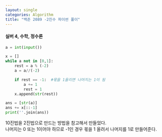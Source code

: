 ```yaml
---
layout: single
categories: Algorithm
title: "백준 2089 -2진수 파이썬 풀이"
---
```

#### 실버 4, 수학, 정수론

```py
a = int(input())

x = []
while a not in [0,1]:
    rest = a % (-2)
    a = a//(-2)

    if rest == -1:  #몫을 1올리면 나머지는 1이 됨
        a += 1
        rest = 1
    x.append(str(rest))

ans = [str(a)]
ans += x[::-1]
print(''.join(ans))
```

10진법을 2진법으로 만드는 방법을 참고해서 만들었다.<br>
나머지는 0 또는 1이어야 하므로 -1인 경우 몫을 1 올려서 나머지를 1로 만들어준다.